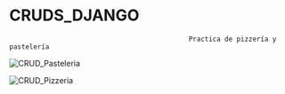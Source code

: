 # CRUDS_DJANGO
                                                 Practica de pizzería y pastelería

![CRUD_Pasteleria](https://user-images.githubusercontent.com/99113537/206041960-ce1d2393-beb1-4135-992d-17ee2a1ac45c.png)

![CRUD_Pizzeria](https://user-images.githubusercontent.com/99113537/206042049-84558982-6c1b-43d9-9030-a0423bca2b57.png)
